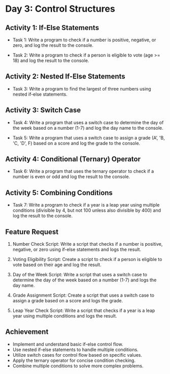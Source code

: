 # Day 3: Control Structures

## Activity 1: If-Else Statements

- Task 1: Write a program to check if a number is positive, negative, or zero, and log the result to the console.

- Task 2: Write a program to check if a person is eligible to vote (age >= 18) and log the result to the console.

## Activity 2: Nested If-Else Statements

- Task 3: Write a program to find the largest of three numbers using nested if-else statements.

## Activity 3: Switch Case

- Task 4: Write a program that uses a switch case to determine the day of the week based on a number (1-7) and log the day name to the console.

- Task 5: Write a program that uses a switch case to assign a grade (A’, 'B, 'C, 'D', F) based on a score and log the grade to the console.

## Activity 4: Conditional (Ternary) Operator

- Task 6: Write a program that uses the ternary operator to check if a number is even or odd and log the result to the console.

## Activity 5: Combining Conditions

- Task 7: Write a program to check if a year is a leap year using multiple conditions (divisible by 4, but not 100 unless also divisible by 400) and log the result to the console.

## Feature Request

  1. Number Check Script: Write a script that checks if a number is positive, negative, or zero using if-else statements and logs the result.

  2. Voting Eligibility Script: Create a script to check if a person is eligible to vote based on their age and log the result.

  3. Day of the Week Script: Write a script that uses a switch case to determine the day of the week based on a number (1-7) and logs the day name.

  4. Grade Assignment Script: Create a script that uses a switch case to assign a grade based on a score and logs the grade.

  5. Leap Year Check Script: Write a script that checks if a year is a leap year using multiple conditions and logs the result.

## Achievement

- Implement and understand basic if-else control flow.
- Use nested if-else statements to handle multiple conditions.
- Utilize switch cases for control flow based on specific values.
- Apply the ternary operator for concise condition checking.
- Combine multiple conditions to solve more complex problems.
